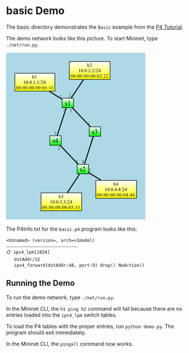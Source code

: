 # basic Demo

The basic directory demonstrates the `Basic` example from the [P4 Tutorial](https://github.com/p4lang/tutorials/tree/master/exercises/basic).

The demo network looks like this picture. To start Mininet, type `./net/run.py`.

![Network Map](net/map.png)

The P4Info.txt for the `basic.p4` program looks like this:

```
<Unnamed> (version=, arch=v1model)
⎯⎯⎯⎯⎯⎯⎯⎯⎯⎯⎯⎯⎯⎯⎯⎯⎯⎯⎯⎯⎯⎯⎯⎯⎯⎯⎯⎯⎯⎯⎯⎯⎯
📋 ipv4_lpm[1024]
   dstAddr/32
   ipv4_forward(dstAddr:48, port:9) drop() NoAction()
```

## Running the Demo

To run the demo network, type `./net/run.py`.

In the Mininet CLI, the `h1 ping h2` command will fail because there are no 
entries loaded into the `ipv4_lpm` switch tables.

To load the P4 tables with the proper entries, run `python demo.py`. The program should
exit immediately.

In the Mininet CLI, the `pingall` command now works. 
